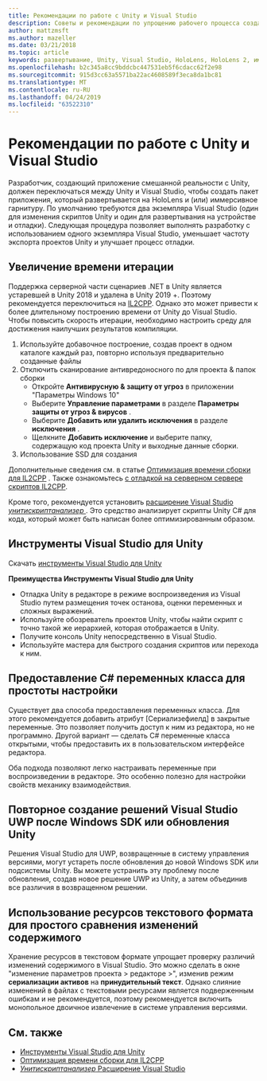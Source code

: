 ```yaml
---
title: Рекомендации по работе с Unity и Visual Studio
description: Советы и рекомендации по упрощению рабочего процесса создания приложения смешанной реальности с помощью Unity и Visual Studio.
author: mattzmsft
ms.author: mazeller
ms.date: 03/21/2018
ms.topic: article
keywords: развертывание, Unity, Visual Studio, HoloLens, HoloLens 2, иммерсивное головной телефон
ms.openlocfilehash: b2c345a8cc9bddcbc447531eb5f6cdacc62f2e98
ms.sourcegitcommit: 915d3cc63a5571ba22ac4608589f3eca8da1bc81
ms.translationtype: MT
ms.contentlocale: ru-RU
ms.lasthandoff: 04/24/2019
ms.locfileid: "63522310"
---
```

# <a name="best-practices-for-working-with-unity-and-visual-studio"></a>Рекомендации по работе с Unity и Visual Studio

Разработчик, создающий приложение смешанной реальности с Unity, должен переключаться между Unity и Visual Studio, чтобы создать пакет приложения, который развертывается на HoloLens и (или) иммерсивное гарнитуру. По умолчанию требуются два экземпляра Visual Studio (один для изменения скриптов Unity и один для развертывания на устройстве и отладки). Следующая процедура позволяет выполнять разработку с использованием одного экземпляра Visual Studio, уменьшает частоту экспорта проектов Unity и улучшает процесс отладки.

## <a name="improving-iteration-time"></a>Увеличение времени итерации

Поддержка серверной части сценариев .NET в Unity является устаревшей в Unity 2018 и удалена в Unity 2019 +. Поэтому рекомендуется переключиться на [IL2CPP](https://docs.unity3d.com/Manual/IL2CPP.html). Однако это может привести к более длительному построению времени от Unity до Visual Studio. Чтобы повысить скорость итерации, необходимо настроить среду для достижения наилучших результатов компиляции.

1) Используйте добавочное построение, создав проект в одном каталоге каждый раз, повторно используя предварительно созданные файлы
2) Отключить сканирование антивредоносного по для проекта & папок сборки
   - Откройте **Антивирусную & защиту от угроз** в приложении "Параметры Windows 10"
   - Выберите **Управление параметрами** в разделе **Параметры защиты от угроз & вирусов** .
   - Выберите **Добавить или удалить исключения** в разделе **исключения** .
   - Щелкните **Добавить исключение** и выберите папку, содержащую код проекта Unity и выходные данные сборки.
3) Использование SSD для создания

Дополнительные сведения см. в статье [Оптимизация времени сборки для IL2CPP](https://docs.unity3d.com/Manual/IL2CPP-OptimizingBuildTimes.html) . Также ознакомьтесь [с отладкой на серверном сервере скриптов IL2CPP](https://docs.unity3d.com/Manual/windowsstore-debugging-il2cpp.html).

Кроме того, рекомендуется установить [расширение Visual Studio *унитискриптанализер* ](https://github.com/Microsoft/MixedRealityCompanionKit/tree/master/UnityScriptAnalyzer). Это средство анализирует скрипты Unity C# для кода, который может быть написан более оптимизированным образом.

## <a name="visual-studio-tools-for-unity"></a>Инструменты Visual Studio для Unity

Скачать [инструменты Visual Studio для Unity](https://docs.microsoft.com/en-us/visualstudio/cross-platform/getting-started-with-visual-studio-tools-for-unity?view=vs-2019)

**Преимущества Инструменты Visual Studio для Unity**
* Отладка Unity в редакторе в режиме воспроизведения из Visual Studio путем размещения точек останова, оценки переменных и сложных выражений.
* Используйте обозреватель проектов Unity, чтобы найти скрипт с точно такой же иерархией, которая отображается в Unity.
* Получите консоль Unity непосредственно в Visual Studio.
* Используйте мастера для быстрого создания скриптов или перехода к ним.

## <a name="expose-c-class-variables-for-easy-tuning"></a>Предоставление C# переменных класса для простоты настройки

Существует два способа предоставления переменных класса. Для этого рекомендуется добавить атрибут [Сериализефиелд] в закрытые переменные. Это позволяет получить доступ к ним из редактора, но не программно.  Другой вариант — сделать C# переменные класса открытыми, чтобы предоставить их в пользовательском интерфейсе редактора. 

Оба подхода позволяют легко настраивать переменные при воспроизведении в редакторе. Это особенно полезно для настройки свойств механику взаимодействия.

## <a name="regenerate-uwp-visual-studio-solutions-after-windows-sdk-or-unity-upgrade"></a>Повторное создание решений Visual Studio UWP после Windows SDK или обновления Unity

Решения Visual Studio для UWP, возвращенные в систему управления версиями, могут устареть после обновления до новой Windows SDK или подсистемы Unity. Вы можете устранить эту проблему после обновления, создав новое решение UWP из Unity, а затем объединив все различия в возвращенном решении.

## <a name="use-text-format-assets-for-easy-comparison-of-content-changes"></a>Использование ресурсов текстового формата для простого сравнения изменений содержимого

Хранение ресурсов в текстовом формате упрощает проверку различий изменений содержимого в Visual Studio. Это можно сделать в окне "изменение параметров проекта > редакторе >", изменив режим **сериализации активов** на **принудительный текст**. Однако слияние изменений в файлах с текстовыми ресурсами является подверженным ошибкам и не рекомендуется, поэтому рекомендуется включить монопольное двоичное извлечение в системе управления версиями.

## <a name="see-also"></a>См. также
- [Инструменты Visual Studio для Unity](https://visualstudiogallery.msdn.microsoft.com/8d26236e-4a64-4d64-8486-7df95156aba9)
- [Оптимизация времени сборки для IL2CPP](https://docs.unity3d.com/Manual/IL2CPP-OptimizingBuildTimes.html)
- [*Унитискриптанализер* Расширение Visual Studio](https://github.com/Microsoft/MixedRealityCompanionKit/tree/master/UnityScriptAnalyzer)